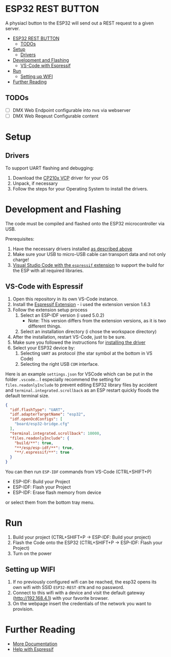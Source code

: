 # ESP32 REST BUTTON

A physiacl button to the ESP32 will send out a REST request to a given server.

- [ESP32 REST BUTTON](#esp32-rest-button)
  - [TODOs](#todos)
- [Setup](#setup)
  - [Drivers](#drivers)
- [Development and Flashing](#development-and-flashing)
  - [VS-Code with Espressif](#vs-code-with-espressif)
- [Run](#run)
  - [Setting up WIFI](#setting-up-wifi)
- [Further Reading](#further-reading)

## TODOs

- [ ] DMX Web Endpoint configurable into nvs via webserver
- [ ] DMX Web Reqeust Configurable content

# Setup

## Drivers

To support UART flashing and debugging:

1. Download the [CP210x VCP](https://www.silabs.com/developers/usb-to-uart-bridge-vcp-drivers?tab=downloads) driver for your OS
2. Unpack, if necessary
3. Follow the steps for your Operating System to install the drivers.

# Development and Flashing

The code must be compiled and flashed onto the ESP32 microcontroller via USB.

Prerequisites:

1. Have the necessary drivers installed [as described above](#drivers)
2. Make sure your USB to micro-USB cable can transport data and not only charge!
3. [Visual Studio Code with the `espressif` extension](#vs-code-with-espressif) to support the build for the ESP with all required libraries.

## VS-Code with Espressif

1. Open this repository in its own VS-Code instance.
2. Install the [Espressif Extension](https://marketplace.visualstudio.com/items?itemName=espressif.esp-idf-extension) - i used the extension version 1.6.3
3. Follow the extension setup process
   1. Select an ESP-IDF version (i used 5.0.2) 
      * Note: This version differs from the extension versions, as it is two different things.
   2. Select an installation directory (i chose the workspace directory)
4. After the installation, restart VS-Code, just to be sure.
5. Make sure you followed the instructions for [installing the driver](#setup)
6. Select your ESP32 device by:
   1. Selecting `UART` as protocol (the star symbol at the bottom in VS Code)
   2. Selecting the right USB `COM` interface.

Here is an example `settings.json` for VSCode which can be put in the folder `.vscode.`.
I especially recommend the setting for `files.readonlyInclude` to prevent editing ESP32 library files by accident and `terminal.integrated.scrollback` as an ESP restart quickly floods the default terminal size.

```json
{
  "idf.flashType": "UART",
  "idf.adapterTargetName": "esp32",
  "idf.openOcdConfigs": [
    "board/esp32-bridge.cfg"
  ],
  "terminal.integrated.scrollback": 10000,
  "files.readonlyInclude": {
    "build/**": true,
    "**/esp/esp-idf/**": true,
    "**/.espressif/**": true
  }
}
```

You can then run `ESP-IDF` commands from VS-Code (CTRL+SHIFT+P)

* ESP-IDF: Build your Project
* ESP-IDF: Flash your Project
* ESP-IDF: Erase flash memory from device

or select them from the bottom tray menu.

# Run

1. Build your project (CTRL+SHIFT+P -> ESP-IDF: Build your project)
2. Flash the Code onto the ESP32 (CTRL+SHIFT+P -> ESP-IDF: Flash your Project)
3. Turn on the power

## Setting up WIFI

1. If no previously configured wifi can be reached, the esp32 opens its own wifi with SSID `ESP32-REST-BTN` and no password.
2. Connect to this wifi with a device and visit the default gateway (http://192.168.4.1) with your favorite browser. 
3. On the webpage insert the credentials of the network you want to provision.

# Further Reading

- [More Documentation](./docs)
- [Help with Espressif](./espressif-help.md)
